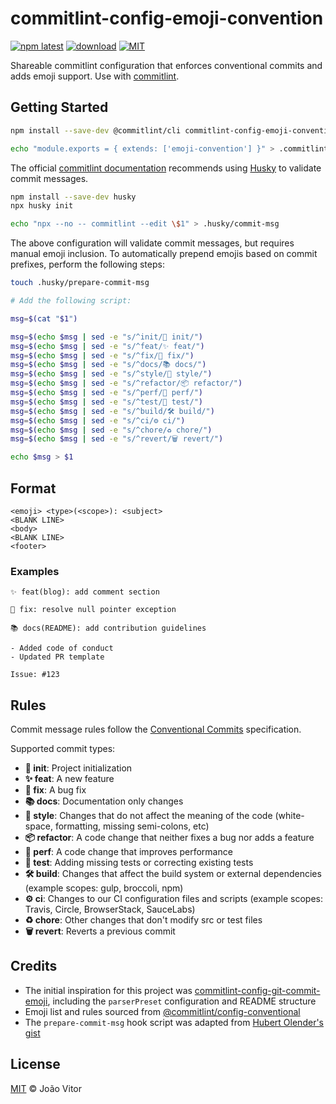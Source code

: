 # commitlint-config-emoji-convention

[![npm latest][version-img]][pkg-url]
[![download][download-img]][pkg-url]
[![MIT][license-img]](LICENSE)

Shareable commitlint configuration that enforces conventional commits and adds emoji support.
Use with [commitlint](https://www.npmjs.com/package/@commitlint/cli).

## Getting Started

```sh
npm install --save-dev @commitlint/cli commitlint-config-emoji-convention

echo "module.exports = { extends: ['emoji-convention'] }" > .commitlintrc.js
```

The official [commitlint documentation](https://commitlint.js.org/guides/local-setup.html) recommends using [Husky](https://typicode.github.io/husky/) to validate commit messages.

```sh
npm install --save-dev husky
npx husky init

echo "npx --no -- commitlint --edit \$1" > .husky/commit-msg
```

The above configuration will validate commit messages, but requires manual emoji inclusion. To automatically prepend emojis based on commit prefixes, perform the following steps:

```sh
touch .husky/prepare-commit-msg

# Add the following script:

msg=$(cat "$1")

msg=$(echo $msg | sed -e "s/^init/🎉 init/")
msg=$(echo $msg | sed -e "s/^feat/✨ feat/")
msg=$(echo $msg | sed -e "s/^fix/🐛 fix/")
msg=$(echo $msg | sed -e "s/^docs/📚 docs/")
msg=$(echo $msg | sed -e "s/^style/💎 style/")
msg=$(echo $msg | sed -e "s/^refactor/📦 refactor/")
msg=$(echo $msg | sed -e "s/^perf/🚀 perf/")
msg=$(echo $msg | sed -e "s/^test/🚨 test/")
msg=$(echo $msg | sed -e "s/^build/🛠 build/")
msg=$(echo $msg | sed -e "s/^ci/⚙️ ci/")
msg=$(echo $msg | sed -e "s/^chore/♻️ chore/")
msg=$(echo $msg | sed -e "s/^revert/🗑 revert/")

echo $msg > $1
```

## Format

```text
<emoji> <type>(<scope>): <subject>
<BLANK LINE>
<body>
<BLANK LINE>
<footer>
```

### Examples

```text
✨ feat(blog): add comment section
```

```text
🐛 fix: resolve null pointer exception
```

```text
📚 docs(README): add contribution guidelines

- Added code of conduct
- Updated PR template

Issue: #123
```

## Rules

Commit message rules follow the [Conventional Commits](https://www.conventionalcommits.org) specification.

Supported commit types:

- **🎉 init**: Project initialization
- **✨ feat**: A new feature
- **🐛 fix**: A bug fix
- **📚 docs**: Documentation only changes
- **💎 style**: Changes that do not affect the meaning of the code (white-space, formatting, missing semi-colons, etc)
- **📦 refactor**: A code change that neither fixes a bug nor adds a feature
- **🚀 perf**: A code change that improves performance
- **🚨 test**: Adding missing tests or correcting existing tests
- **🛠 build**: Changes that affect the build system or external dependencies (example scopes: gulp, broccoli, npm)
- **⚙️ ci**: Changes to our CI configuration files and scripts (example scopes: Travis, Circle, BrowserStack, SauceLabs)
- **♻️ chore**: Other changes that don't modify src or test files
- **🗑 revert**: Reverts a previous commit

## Credits

- The initial inspiration for this project was [commitlint-config-git-commit-emoji](https://github.com/ccnnde/commitlint-config-git-commit-emoji), including the `parserPreset` configuration and README structure
- Emoji list and rules sourced from [@commitlint/config-conventional](https://commitlint.js.org/reference/prompt.html)
- The `prepare-commit-msg` hook script was adapted from [Hubert Olender's gist](https://gist.github.com/olenderhub/053faaf522e83783456f3d575e8fe572)

## License

[MIT](LICENSE) © João Vitor

<!-- badge url -->

[pkg-url]: https://www.npmjs.com/package/commitlint-config-emoji-convention
[version-img]: https://img.shields.io/npm/v/commitlint-config-emoji-convention?color=deepgreen&style=flat-square
[download-img]: https://img.shields.io/npm/dm/commitlint-config-emoji-convention?style=flat-square
[license-img]: https://img.shields.io/badge/license-MIT-blue?style=flat-square
